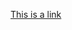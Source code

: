<html>
<body>

<a href="https://www.linkedin.com/pub/dir/Gandavadi/Venkatesh">This is a link</a>

</body>
</html>
